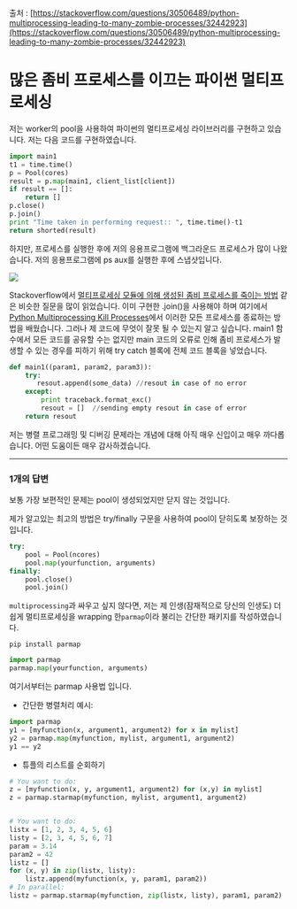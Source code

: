 출처 : [https://stackoverflow.com/questions/30506489/python-multiprocessing-leading-to-many-zombie-processes/32442923](https://stackoverflow.com/questions/30506489/python-multiprocessing-leading-to-many-zombie-processes/32442923)

# 많은 좀비 프로세스를 이끄는 파이썬 멀티프로세싱

저는 worker의 pool을 사용하여 파이썬의 멀티프로세싱 라이브러리를 구현하고 있습니다. 저는 다음 코드를 구현하였습니다.

```python
import main1
t1 = time.time()
p = Pool(cores) 
result = p.map(main1, client_list[client])
if result == []:
    return []
p.close()
p.join()
print "Time taken in performing request:: ", time.time()-t1
return shorted(result)
```

하지만, 프로세스를 실행한 후에 저의 응용프로그램에 백그라운드 프로세스가 많이 나왔습니다. 저의 응용프로그램에 ps aux를 실행한 후에 스냅샷입니다.

![](https://i.stack.imgur.com/naoU4.png)

Stackoverflow에서 [멀티프로세싱 모듈에 의해 생성된 좀비 프로세스를 죽이는 방법](https://stackoverflow.com/questions/19322129/how-to-kill-zombie-processes-created-by-multiprocessing-module) 같은 비슷한 질문을 많이 읽었습니다. 이미 구현한 .join()을 사용해야 하며 여기에서 [Python Multiprocessing Kill Processes](https://stackoverflow.com/questions/18477320/python-multiprocessing-kill-processes?lq=1)에서 이러한 모든 프로세스를 종료하는 방법을 배웠습니다. 그러나 제 코드에 무엇이 잘못 될 수 있는지 알고 싶습니다. main1 함수에서 모든 코드를 공유할 수는 없지만 main 코드의 오류로 인해 좀비 프로세스가 발생할 수 있는 경우를 피하기 위해 try catch 블록에 전체 코드 블록을 넣었습니다.

```python
def main1((param1, param2, param3)):
    try:
       resout.append(some_data) //resout in case of no error
    except:
        print traceback.format_exc()
        resout = []  //sending empty resout in case of error
    return resout
```

저는 병렬 프로그래밍 및 디버깅 문제라는 개념에 대해 아직 매우 신입이고 매우 까다롭습니다. 어떤 도움이든 매우 감사하겠습니다.

---

### 1개의 답변

보통 가장 보편적인 문제는 pool이 생성되었지만 닫지 않는 것입니다.

제가 알고있는 최고의 방법은 try/finally 구문을 사용하여 pool이 닫히도록 보장하는 것 입니다.

```python
try:
    pool = Pool(ncores)
    pool.map(yourfunction, arguments)
finally:
    pool.close()
    pool.join()
```

`multiprocessing`과 싸우고 싶지 않다면, 저는 제 인생(잠재적으로 당신의 인생도) 더 쉽게 멀티프로세싱을 wrapping 한`parmap`이라 불리는 간단한 패키지를 작성하였습니다.

`pip install parmap`

```python
import parmap
parmap.map(yourfunction, arguments)
```

여기서부터는 parmap 사용법 입니다.

* 간단한 병렬처리 예시:

```python
import parmap
y1 = [myfunction(x, argument1, argument2) for x in mylist]
y2 = parmap.map(myfunction, mylist, argument1, argument2)
y1 == y2
```

* 튜플의 리스트를 순회하기

```python
# You want to do:
z = [myfunction(x, y, argument1, argument2) for (x,y) in mylist]
z = parmap.starmap(myfunction, mylist, argument1, argument2)


# You want to do:
listx = [1, 2, 3, 4, 5, 6]
listy = [2, 3, 4, 5, 6, 7]
param = 3.14
param2 = 42
listz = []
for (x, y) in zip(listx, listy):
    listz.append(myfunction(x, y, param1, param2))
# In parallel:
listz = parmap.starmap(myfunction, zip(listx, listy), param1, param2)
```

